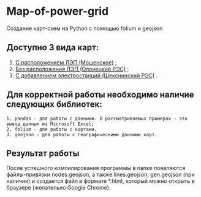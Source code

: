 # Map-of-power-grid
Создание карт-схем на Python с помощью folium и geojson
## Доступно 3 вида карт:

1. [С расположением ЛЭП (Мошенское)](https://github.com/zuev27/Map-of-power-grid/tree/main/%D0%9C%D0%BE%D1%88%D0%B5%D0%BD%D1%81%D0%BA%D0%BE%D0%B5) ;
2. [Без расположения ЛЭП (Олонецкий РЭС)](https://github.com/zuev27/Map-of-power-grid/tree/main/%D0%9E%D0%BB%D0%BE%D0%BD%D0%B5%D1%86%D0%BA%D0%B8%D0%B9%20%D0%A0%D0%AD%D0%A1) ;
3. [С добавлением электростанций (Шекснинский РЭС)](https://github.com/zuev27/Map-of-power-grid/tree/main/%D0%A8%D0%B5%D0%BA%D1%81%D0%BD%D0%B8%D0%BD%D1%81%D0%BA%D0%B8%D0%B9%20%D0%A0%D0%AD%D0%A1) .

## Для корректной работы необходимо наличие следующих библиотек:
```
1. pandas - для работы с данными. В рассматриваемых примерах - это вывод данных из Microsoft Excel;
2. folium - для работы с картами.
3. geojson - для работы с географическими данными карт.
```

## Результат работы

После успешного компилирования программы в папке появляются файлы-привязки nodes.geojson, а также lines.geojson, gen.geojson (при наличии) и создается файл в формате *.html, который можно открыть в браузере (желательно Google Chrome).
